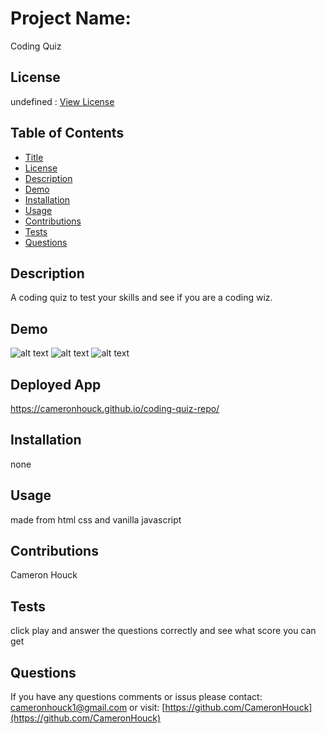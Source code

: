 # Project Name:

Coding Quiz

## License

undefined : [View License]()

## Table of Contents

- [Title](#Project-Name)
- [License](#License)
- [Description](#Description)
- [Demo](#Demo)
- [Installation](#Installation)
- [Usage](#Usage)
- [Contributions](#Contributions)
- [Tests](#Tests)
- [Questions](#Questions)

## Description

A coding quiz to test your skills and see if you are a coding wiz.

## Demo

![alt text](https://media.discordapp.net/attachments/864181115334033488/872775332581744690/unknown.png?width=1271&height=655)
![alt text](https://media.discordapp.net/attachments/864181115334033488/872775382271664138/unknown.png?width=1287&height=655)
![alt text](https://media.discordapp.net/attachments/864181115334033488/872775471354486784/unknown.png?width=1440&height=589)

## Deployed App

https://cameronhouck.github.io/coding-quiz-repo/

## Installation

none

## Usage

made from html css and vanilla javascript

## Contributions

Cameron Houck

## Tests

click play and answer the questions correctly and see what score you can get

## Questions

If you have any questions comments or issus please contact: cameronhouck1@gmail.com or visit: [https://github.com/CameronHouck](https://github.com/CameronHouck)
